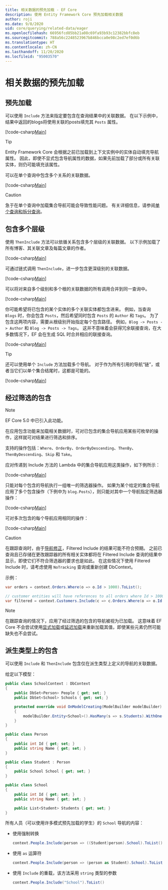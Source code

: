 ```yaml
---
title: 相关数据的预先加载 - EF Core
description: 使用 Entity Framework Core 预先加载相关数据
author: roji
ms.date: 9/8/2020
uid: core/querying/related-data/eager
ms.openlocfilehash: 66956fcd85bb21a08c69fa93b93c12382bbfc8eb
ms.sourcegitcommit: 788a56c2248523967b846bcca0e98c2ed7ef0d6b
ms.translationtype: HT
ms.contentlocale: zh-CN
ms.lasthandoff: 11/20/2020
ms.locfileid: "95003570"
---
```

# <a name="eager-loading-of-related-data"></a>相关数据的预先加载

## <a name="eager-loading"></a>预先加载

可以使用 `Include` 方法来指定要包含在查询结果中的关联数据。 在以下示例中，结果中返回的blogs将使用关联的posts填充其 `Posts` 属性。

[!code-csharp[Main](../../../../samples/core/Querying/RelatedData/Program.cs#SingleInclude)]

> [!TIP]
> Entity Framework Core 会根据之前已加载到上下文实例中的实体自动填充导航属性。 因此，即使不显式包含导航属性的数据，如果先前加载了部分或所有关联实体，则仍可能填充该属性。

可以在单个查询中包含多个关系的关联数据。

[!code-csharp[Main](../../../../samples/core/Querying/RelatedData/Program.cs#MultipleIncludes)]

> [!CAUTION]
> 急于在单个查询中加载集合导航可能会导致性能问题。 有关详细信息，请参阅[单个查询和拆分查询](xref:core/querying/single-split-queries)。

## <a name="including-multiple-levels"></a>包含多个层级

使用 `ThenInclude` 方法可以依循关系包含多个层级的关联数据。 以下示例加载了所有博客、其关联文章及每篇文章的作者。

[!code-csharp[Main](../../../../samples/core/Querying/RelatedData/Program.cs#SingleThenInclude)]

可通过链式调用 `ThenInclude`，进一步包含更深级别的关联数据。

[!code-csharp[Main](../../../../samples/core/Querying/RelatedData/Program.cs#MultipleThenIncludes)]

可以将对来自多个级别和多个根的关联数据的所有调用合并到同一查询中。

[!code-csharp[Main](../../../../samples/core/Querying/RelatedData/Program.cs#IncludeTree)]

你可能希望将已包含的某个实体的多个关联实体都包含进来。 例如，当查询 `Blogs` 时，你会包含 `Posts`，然后希望同时包含 `Posts` 的 `Author` 和 `Tags`。 为了包含这两项内容，需要从根级别开始指定每个包含路径。 例如，`Blog -> Posts -> Author` 和 `Blog -> Posts -> Tags`。 这并不意味着会获得冗余联接查询，在大多数情况下，EF 会在生成 SQL 时合并相应的联接查询。

[!code-csharp[Main](../../../../samples/core/Querying/RelatedData/Program.cs#MultipleLeafIncludes)]

> [!TIP]
> 还可以使用单个 `Include` 方法加载多个导航。 对于作为所有引用的导航“链”，或者当它们以单个集合结尾时，这都是可能的。

[!code-csharp[Main](../../../../samples/core/Querying/RelatedData/Program.cs#IncludeMultipleNavigationsWithSingleInclude)]

## <a name="filtered-include"></a>经过筛选的包含

> [!NOTE]
> EF Core 5.0 中已引入此功能。

在应用包含功能来加载相关数据时，可对已包含的集合导航应用某些可枚举的操作，这样就可对结果进行筛选和排序。

支持的操作包括：`Where`、`OrderBy`、`OrderByDescending`、`ThenBy`、`ThenByDescending`、`Skip` 和 `Take`。

应对传递到 Include 方法的 Lambda 中的集合导航应用这类操作，如下例所示：

[!code-csharp[Main](../../../../samples/core/Querying/RelatedData/Program.cs#FilteredInclude)]

只能对每个包含的导航执行一组唯一的筛选器操作。 如果为某个给定的集合导航应用了多个包含操作（下例中为 `blog.Posts`），则只能对其中一个导航指定筛选器操作：

[!code-csharp[Main](../../../../samples/core/Querying/RelatedData/Program.cs#MultipleLeafIncludesFiltered1)]

可对多次包含的每个导航应用相同的操作：

[!code-csharp[Main](../../../../samples/core/Querying/RelatedData/Program.cs#MultipleLeafIncludesFiltered2)]

> [!CAUTION]
> 在跟踪查询时，由于[导航修正](xref:core/querying/tracking)，Filtered Include 的结果可能不符合预期。 之前已查询且已存储在更改跟踪器的所有相关实体都将在 Filtered Include 查询的结果中显示，即使它们不符合筛选器的要求也是如此。 在这些情况下使用 Filtered Include 时，请考虑使用 `NoTracking` 查询或重新创建 DbContext。

示例：

```csharp
var orders = context.Orders.Where(o => o.Id > 1000).ToList();

// customer entities will have references to all orders where Id > 1000, rather than > 5000
var filtered = context.Customers.Include(c => c.Orders.Where(o => o.Id > 5000)).ToList();
```

> [!NOTE]
> 在跟踪查询的情况下，应用了经过筛选的包含的导航被视为已加载。 这意味着 EF Core 不会尝试使用[显式加载](xref:core/querying/related-data/explicit)或[延迟加载](xref:core/querying/related-data/lazy)来重新加载其值，即使某些元素仍然可能缺失也不会尝试。

## <a name="include-on-derived-types"></a>派生类型上的包含

可以使用 `Include` 和 `ThenInclude` 包含仅在派生类型上定义的导航的关联数据。

给定以下模型：

```csharp
public class SchoolContext : DbContext
{
    public DbSet<Person> People { get; set; }
    public DbSet<School> Schools { get; set; }

    protected override void OnModelCreating(ModelBuilder modelBuilder)
    {
        modelBuilder.Entity<School>().HasMany(s => s.Students).WithOne(s => s.School);
    }
}

public class Person
{
    public int Id { get; set; }
    public string Name { get; set; }
}

public class Student : Person
{
    public School School { get; set; }
}

public class School
{
    public int Id { get; set; }
    public string Name { get; set; }

    public List<Student> Students { get; set; }
}
```

所有人员（可以使用许多模式预先加载的学生）的 `School` 导航的内容：

* 使用强制转换

  ```csharp
  context.People.Include(person => ((Student)person).School).ToList()
  ```

* 使用 `as` 运算符

  ```csharp
  context.People.Include(person => (person as Student).School).ToList()
  ```

* 使用 `Include` 的重载，该方法采用 `string` 类型的参数

  ```csharp
  context.People.Include("School").ToList()
  ```
